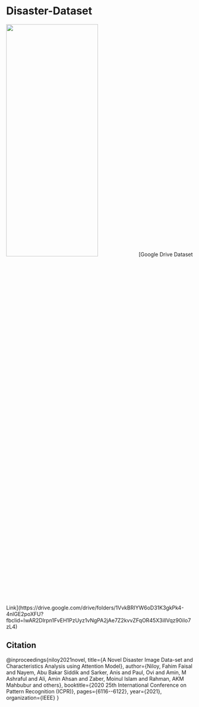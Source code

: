 # Disaster-Dataset

<img src="https://user-images.githubusercontent.com/38560393/124003099-5bc9ca00-d9f8-11eb-8aef-75d2c2c41c9f.png" width=70% height=40%>
[Google Drive Dataset Link](https://drive.google.com/drive/folders/1VvkBRIYW6oD31K3gkPk4-4nlGE2poXFU?fbclid=IwAR2Dlrpn1FvEH1PzUyz1vNgPA2jAe7Z2kvvZFqOR45X3illVqz90iIo7zL4)

Citation
---

@inproceedings{niloy2021novel,
  title={A Novel Disaster Image Data-set and Characteristics Analysis using Attention Model},
  author={Niloy, Fahim Faisal and Nayem, Abu Bakar Siddik and Sarker, Anis and Paul, Ovi and Amin, M Ashraful and Ali, Amin Ahsan and Zaber, Moinul Islam and Rahman, AKM Mahbubur and others},
  booktitle={2020 25th International Conference on Pattern Recognition (ICPR)},
  pages={6116--6122},
  year={2021},
  organization={IEEE}
}
